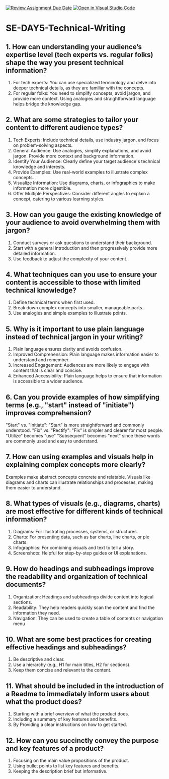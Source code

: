 [![Review Assignment Due Date](https://classroom.github.com/assets/deadline-readme-button-22041afd0340ce965d47ae6ef1cefeee28c7c493a6346c4f15d667ab976d596c.svg)](https://classroom.github.com/a/zsAR-pyY)
[![Open in Visual Studio Code](https://classroom.github.com/assets/open-in-vscode-2e0aaae1b6195c2367325f4f02e2d04e9abb55f0b24a779b69b11b9e10269abc.svg)](https://classroom.github.com/online_ide?assignment_repo_id=15659374&assignment_repo_type=AssignmentRepo)
# SE-DAY5-Technical-Writing
## 1. How can understanding your audience’s expertise level (tech experts vs. regular folks) shape the way you present technical information?
1. For tech experts: You can use specialized terminology and delve into deeper technical details, as they are familiar with the concepts.
2. For regular folks: You need to simplify concepts, avoid jargon, and provide more context. Using analogies and straightforward language helps bridge the knowledge gap.

## 2. What are some strategies to tailor your content to different audience types?
1. Tech Experts: Include technical details, use industry jargon, and focus on problem-solving aspects.
2. General Audience: Use analogies, simplify explanations, and avoid jargon. Provide more context and background information.
3. Identify Your Audience: Clearly define your target audience's technical knowledge and interests.
4. Provide Examples: Use real-world examples to illustrate complex concepts.
5. Visualize Information: Use diagrams, charts, or infographics to make information more digestible.
6. Offer Multiple Perspectives: Consider different angles to explain a concept, catering to various learning styles.
## 3. How can you gauge the existing knowledge of your audience to avoid overwhelming them with jargon?
1. Conduct surveys or ask questions to understand their background.
2. Start with a general introduction and then progressively provide more detailed information.
3. Use feedback to adjust the complexity of your content.
## 4. What techniques can you use to ensure your content is accessible to those with limited technical knowledge?
1. Define technical terms when first used.
2. Break down complex concepts into smaller, manageable parts.
3. Use analogies and simple examples to illustrate points.
## 5. Why is it important to use plain language instead of technical jargon in your writing?
1. Plain language ensures clarity and avoids confusion.
2. Improved Comprehension: Plain language makes information easier to understand and remember.
3. Increased Engagement: Audiences are more likely to engage with content that is clear and concise.
4. Enhanced Accessibility: Plain language helps to ensure that information is accessible to a wider audience.
## 6. Can you provide examples of how simplifying terms (e.g., "start" instead of "initiate") improves comprehension?
"Start" vs. "Initiate": "Start" is more straightforward and commonly understood.
"Fix" vs. "Rectify": "Fix" is simpler and clearer for most people.
"Utilize" becomes "use"
"Subsequent" becomes "next" since these words are commonly used and easy to understand.
## 7. How can using examples and visuals help in explaining complex concepts more clearly?
Examples make abstract concepts concrete and relatable.
Visuals like diagrams and charts can illustrate relationships and processes, making them easier to understand.
## 8. What types of visuals (e.g., diagrams, charts) are most effective for different kinds of technical information?
1. Diagrams: For illustrating processes, systems, or structures.
2. Charts: For presenting data, such as bar charts, line charts, or pie charts.
3. Infographics: For combining visuals and text to tell a story.
4. Screenshots: Helpful for step-by-step guides or UI explanations.
## 9. How do headings and subheadings improve the readability and organization of technical documents?
1. Organization: Headings and subheadings divide content into logical sections.
2. Readability: They help readers quickly scan the content and find the information they need.
3. Navigation: They can be used to create a table of contents or navigation menu
## 10. What are some best practices for creating effective headings and subheadings?
1. Be descriptive and clear.
2. Use a hierarchy (e.g., H1 for main titles, H2 for sections).
3. Keep them concise and relevant to the content.
## 11. What should be included in the introduction of a Readme to immediately inform users about what the product does?
1. Starting with a brief overview of what the product does.
2. Including a summary of key features and benefits.
3. By Providing a clear instructions on how to get started.
## 12. How can you succinctly convey the purpose and key features of a product?
1. Focusing on the main value propositions of the product.
2. Using bullet points to list key features and benefits.
3. Keeping the description brief but informative.
